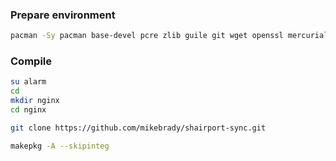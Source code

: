 ### Prepare environment
```sh
pacman -Sy pacman base-devel pcre zlib guile git wget openssl mercurial perl-gd perl-io-socket-ssl perl-fcgi perl-cache-memcached memcached ffmpeg libdaemon libconfig avahi cryptsetup
```

### Compile
```sh
su alarm
cd
mkdir nginx
cd nginx

git clone https://github.com/mikebrady/shairport-sync.git

makepkg -A --skipinteg
```
